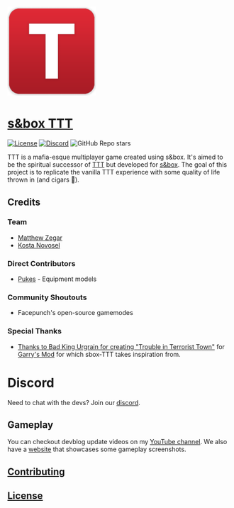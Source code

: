 <h1><img src="ui/traitor-icon.png" alt="TTT logo" height="200"/></h1>

# [s&box TTT](https://cigarlounge.github.io/)

[![License](https://img.shields.io/badge/license-agreement-red)](https://github.com/CigarLounge/sbox-TTT/blob/main/LICENSE.md)
[![Discord](https://img.shields.io/discord/949508550118481970?label=discord)](https://discord.gg/rrsrakF8N3)
![GitHub Repo stars](https://img.shields.io/github/stars/CigarLounge/sbox-TTT?style=social)

TTT is a mafia-esque multiplayer game created using s&box. It's aimed to be the spiritual successor of [TTT](https://ttt.badking.net/) but developed for [s&box](https://sbox.facepunch.com/news). The goal of this project is to replicate the vanilla TTT experience with some quality of life thrown in (and cigars 🚬).

## Credits

### Team
- [Matthew Zegar](https://github.com/matekdev)
- [Kosta Novosel](https://github.com/kolexxx)

### Direct Contributors
- [Pukes](https://github.com/imPukes) - Equipment models

### Community Shoutouts
- Facepunch's open-source gamemodes

### Special Thanks
- [Thanks to Bad King Urgrain for creating "Trouble in Terrorist Town"](https://ttt.badking.net/) for [Garry's Mod](https://gmod.facepunch.com/) for which sbox-TTT takes inspiration from.

# Discord
Need to chat with the devs? Join our [discord](https://discord.gg/rrsrakF8N3).

## Gameplay

You can checkout devblog update videos on my [YouTube channel](https://www.youtube.com/channel/UCk2IAm1j9o_3GWrqf537gNg). We also have a [website](https://cigarlounge.github.io/) that showcases some gameplay screenshots.

## [Contributing](https://github.com/CigarLounge/sbox-TTT/wiki/Contributing)

## [License](https://github.com/CigarLounge/sbox-TTT/blob/main/LICENSE.md)
